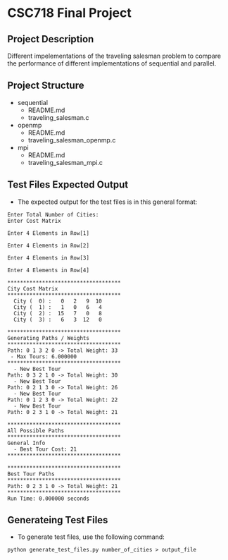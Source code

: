 # CSC718 Final Project

## Project Description

Different impelementations of the traveling salesman problem to compare the performance of different implementations of sequential and parallel.

## Project Structure
- sequential
  - README.md
  - traveling_salesman.c
- openmp 
  - README.md
  - traveling_salesman_openmp.c
- mpi   
  - README.md
  - traveling_salesman_mpi.c

## Test Files Expected Output

- The expected output for the test files is in this general format:
```
Enter Total Number of Cities:
Enter Cost Matrix

Enter 4 Elements in Row[1]

Enter 4 Elements in Row[2]

Enter 4 Elements in Row[3]

Enter 4 Elements in Row[4]

************************************
City Cost Matrix
************************************
  City (  0) :   0   2   9  10
  City (  1) :   1   0   6   4
  City (  2) :  15   7   0   8
  City (  3) :   6   3  12   0

************************************
Generating Paths / Weights
************************************
Path: 0 1 3 2 0 -> Total Weight: 33
 - Max Tours: 6.000000
************************************
  - New Best Tour
Path: 0 3 2 1 0 -> Total Weight: 30
  - New Best Tour
Path: 0 2 1 3 0 -> Total Weight: 26
  - New Best Tour
Path: 0 1 2 3 0 -> Total Weight: 22
  - New Best Tour
Path: 0 2 3 1 0 -> Total Weight: 21

************************************
All Possible Paths
************************************
General Info
  - Best Tour Cost: 21
************************************

************************************
Best Tour Paths
************************************
Path: 0 2 3 1 0 -> Total Weight: 21
************************************
Run Time: 0.000000 seconds  
```


## Generateing Test Files
- To generate test files, use the following command:
```
python generate_test_files.py number_of_cities > output_file
```


